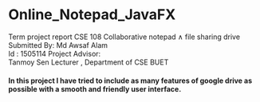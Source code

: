 # Online_Notepad_JavaFX
Term project report CSE 108  Collaborative notepad &and; file sharing drive    
Submitted By:  Md Awsaf Alam  
Id : 1505114  Project Advisor:  
Tanmoy Sen Lecturer , Department of CSE BUET    
#### In this project I have tried to include as many features of google drive as possible with a smooth and friendly user interface.
